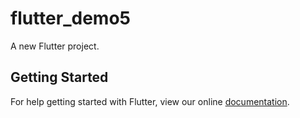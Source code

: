 # flutter_demo5

A new Flutter project.

## Getting Started

For help getting started with Flutter, view our online
[documentation](https://flutter.io/).
